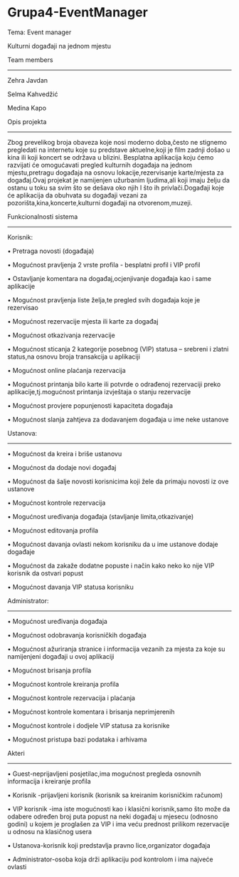 # Grupa4-EventManager
Tema: Event manager 

Kulturni događaji na jednom mjestu


Team members
____________________________________________________________________________________________________________________________________________


Zehra Javdan  

Selma Kahvedžić

Medina Kapo

Opis projekta
____________________________________________________________________________________________________________________________________________


Zbog prevelikog broja obaveza koje nosi moderno doba,često ne stignemo pregledati na internetu koje su predstave aktuelne,koji je film zadnji došao u kina ili koji koncert se održava u blizini. Besplatna aplikacija koju ćemo  razvijati će omogućavati pregled kulturnih događaja na jednom mjestu,pretragu događaja na osnovu lokacije,rezervisanje karte/mjesta za događaj.Ovaj projekat je namijenjen užurbanim ljudima,ali koji imaju želju da ostanu u toku sa svim što se dešava oko njih I što ih privlači.Događaji koje će aplikacija da obuhvata su događaji vezani za pozorišta,kina,koncerte,kulturni događaji na otvorenom,muzeji.

Funkcionalnosti sistema
____________________________________________________________________________________________________________________________________________


Korisnik:

•	Pretraga novosti (događaja)

•	Mogućnost pravljenja 2 vrste profila - besplatni profil i VIP profil

•	Ostavljanje komentara na događaj,ocjenjivanje događaja kao i same aplikacije

•	Mogućnost pravljenja liste želja,te pregled svih događaja koje je rezervisao

•	Mogućnost rezervacije mjesta ili karte za događaj

•	Mogućnost otkazivanja rezervacije

•	Mogućnost sticanja 2 kategorije posebnog (VIP) statusa – srebreni i zlatni status,na osnovu broja transakcija u aplikaciji

•	Mogućnost online plaćanja rezervacija

•	Mogućnost printanja bilo karte ili potvrde o odrađenoj rezervaciji preko aplikacije,tj.mogućnost printanja izvještaja o stanju rezervacije

•	Mogućnost provjere popunjenosti kapaciteta događaja

•	Mogućnost slanja zahtjeva za dodavanjem događaja u ime neke ustanove


Ustanova:
____________________________________________________________________________________________________________________________________________

•	Mogućnost da kreira i briše ustanovu

•	Mogućnost da dodaje novi događaj

•	Mogućnost da šalje novosti korisnicima koji žele da primaju novosti iz ove ustanove

•	Mogućnost kontrole rezervacija

•	Mogućnost uređivanja događaja (stavljanje limita,otkazivanje)

•	Mogućnost editovanja profila 

•	Mogućnost davanja ovlasti nekom korisniku da u ime ustanove dodaje događaje

•	Mogućnost da zakaže dodatne popuste i način kako neko ko nije VIP korisnik da ostvari popust

•	Mogućnost davanja VIP statusa korisniku


Administrator:
____________________________________________________________________________________________________________________________________________

•	Mogućnost uređivanja događaja

•	Mogućnost odobravanja korisničkih događaja

•	Mogućnost ažuriranja stranice i informacija vezanih za mjesta za koje su namijenjeni događaji u ovoj aplikaciji

•	Mogućnost brisanja profila

•	Mogućnost kontrole kreiranja profila

•	Mogućnost kontrole rezervacija i plaćanja

•	Mogućnost kontrole komentara i brisanja neprimjerenih

•	Mogućnost kontrole i dodjele VIP statusa za korisnike

•	Mogućnost pristupa bazi podataka i arhivama


Akteri
____________________________________________________________________________________________________________________________________________


•	Guest-neprijavljeni posjetilac,ima mogućnost pregleda osnovnih informacija i kreiranje profila

•	Korisnik -prijavljeni korisnik (korisnik sa kreiranim korisničkim računom)

•	VIP korisnik -ima iste mogućnosti kao i klasični korisnik,samo što može da odabere određen broj puta popust na neki događaj u mjesecu (odnosno godini) u kojem je proglašen za VIP i ima veću prednost prilikom rezervacije u odnosu na klasičnog usera

•	Ustanova-korisnik koji predstavlja pravno lice,organizator događaja

•	Administrator-osoba koja drži aplikaciju pod kontrolom i ima najveće ovlasti
